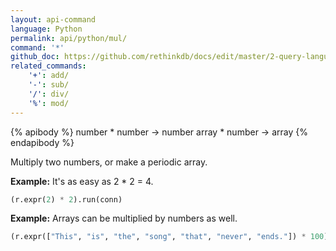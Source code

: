 ```yaml
---
layout: api-command 
language: Python
permalink: api/python/mul/
command: '*'
github_doc: https://github.com/rethinkdb/docs/edit/master/2-query-language/api/python/math-and-logic/mul.md
related_commands:
    '+': add/
    '-': sub/
    '/': div/
    '%': mod/
---
```


{% apibody %}
number * number → number
array * number → array
{% endapibody %}

Multiply two numbers, or make a periodic array.

__Example:__ It's as easy as 2 * 2 = 4.

```py
(r.expr(2) * 2).run(conn)
```


__Example:__ Arrays can be multiplied by numbers as well.

```py
(r.expr(["This", "is", "the", "song", "that", "never", "ends."]) * 100).run(conn)
```

